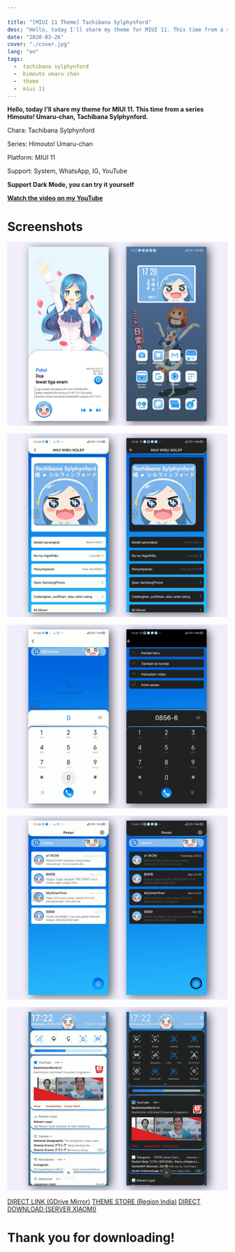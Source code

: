 ```yaml
---

title: "[MIUI 11 Theme] Tachibana Sylphynford"
desc: "Hello, today I'll share my theme for MIUI 11. This time from a series Himouto! Umaru-chan, Tachibana Sylphynford. Support: System, WhatsApp, IG, YouTube"
date: "2020-03-26"
cover: "./cover.jpg"
lang: "en"
tags:
  -  tachibana sylphynford
  -  himouto umaru chan
  -  theme
  -  miui 11
---
```


**Hello, today I'll share my theme for MIUI 11. This time from a series Himouto! Umaru-chan, Tachibana Sylphynford.**

Chara: Tachibana Sylphynford

Series: Himouto! Umaru-chan

Platform: MIUI 11

Support: System, WhatsApp, IG, YouTube

**Support Dark Mode, you can try it yourself**

[**Watch the video on my YouTube**](https://www.youtube.com/watch?v=lC97vMN1Th4&t=152s)

# Screenshots

![ss1](./cover.jpg)

![ss2](./ss1.jpg)

![ss2](./ss2.jpg)

![ss3](./ss3.jpg)

![ss4](./ss4.jpg)


<a href="http://bit.ly/39nW6Zv" class="btn"><span class="name">DIRECT LINK (GDrive Mirror)</span></a>
<a href="http://zhuti.xiaomi.com/detail/da2f0240-b230-46ac-95fe-e7617d2cf377" class="btn"><span class="name">THEME STORE (Region India)</span></a>
<a href="http://f7.market.xiaomi.com/download/ThemeMarket/0ea66c55809a64d203032b0c0c554489c58851ab9/Sylphynford+v11-1.0.0.0.mtz" class="btn"><span class="name">DIRECT DOWNLOAD (SERVER XIAOMI)</span></a>

# Thank you for downloading!
